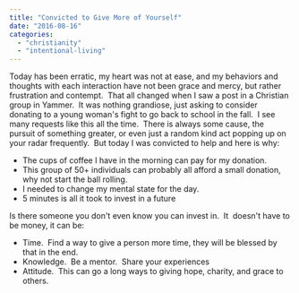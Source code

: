 ```yaml
---
title: "Convicted to Give More of Yourself"
date: "2016-08-16"
categories: 
  - "christianity"
  - "intentional-living"
---
```


Today has been erratic, my heart was not at ease, and my behaviors and thoughts with each interaction have not been grace and mercy, but rather frustration and contempt.  That all changed when I saw a post in a Christian group in Yammer.  It was nothing grandiose, just asking to consider donating to a young woman's fight to go back to school in the fall.  I see many requests like this all the time.  There is always some cause, the pursuit of something greater, or even just a random kind act popping up on your radar frequently.  But today I was convicted to help and here is why:

- The cups of coffee I have in the morning can pay for my donation.
- This group of 50+ individuals can probably all afford a small donation, why not start the ball rolling.
- I needed to change my mental state for the day.
- 5 minutes is all it took to invest in a future

Is there someone you don't even know you can invest in.  It  doesn't have to be money, it can be:

- Time.  Find a way to give a person more time, they will be blessed by that in the end.
- Knowledge.  Be a mentor.  Share your experiences
- Attitude.  This can go a long ways to giving hope, charity, and grace to others.

